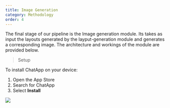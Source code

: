 ```yaml
---
title: Image Generation
category: Methodology
order: 4
---
```


The final stage of our pipeline is the Image generation module. Its takes as input the layouts generated by the layput-generation module and generates a corresponding image. The architecture and workings of the module are provided below.

> Setup


To install ChatApp on your device:

1. Open the App Store
2. Search for ChatApp
3. Select **Install**

![](//placehold.it/800x600)
